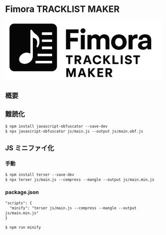 # Fimora TRACKLIST MAKER

![](images/logo.png)

## 概要


## 難読化

```
$ npm install javascript-obfuscator --save-dev
$ npx javascript-obfuscator js/main.js --output js/main.obf.js
```

## JS ミニファイ化

### 手動

```
$ npm install terser --save-dev
$ npx terser js/main.js --compress --mangle --output js/main.min.js
```

### package.json

```
"scripts": {
  "minify": "terser js/main.js --compress --mangle --output js/main.min.js"
}
```

```
$ npm run minify
```